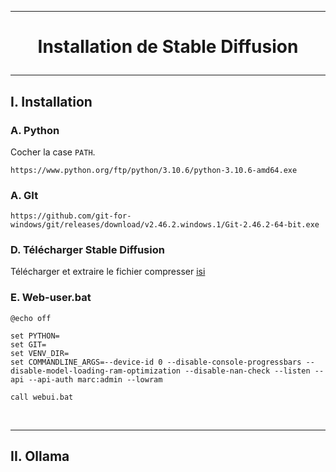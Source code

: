---------------------------------------------------------------------------------------------------------------------
# <p align='center'> Installation de Stable Diffusion </p>
---------------------------------------------------------------------------------------------------------------------
## I. Installation
### A. Python
Cocher la case `PATH`.
```
https://www.python.org/ftp/python/3.10.6/python-3.10.6-amd64.exe
```

### A. GIt
```
https://github.com/git-for-windows/git/releases/download/v2.46.2.windows.1/Git-2.46.2-64-bit.exe
```

### D. Télécharger Stable Diffusion
Télécharger et extraire le fichier compresser [isi](https://codeload.github.com/AUTOMATIC1111/stable-diffusion-webui/zip/refs/heads/master)

### E. Web-user.bat
```
@echo off

set PYTHON=
set GIT=
set VENV_DIR=
set COMMANDLINE_ARGS=--device-id 0 --disable-console-progressbars --disable-model-loading-ram-optimization --disable-nan-check --listen --api --api-auth marc:admin --lowram

call webui.bat
```


<br />

---------------------------------------------------------------------------------------------------------------------
## II. Ollama

